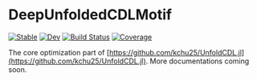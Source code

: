 # DeepUnfoldedCDLMotif

[![Stable](https://img.shields.io/badge/docs-stable-blue.svg)](https://kchu25.github.io/DeepUnfoldedCDLMotif.jl/stable/)
[![Dev](https://img.shields.io/badge/docs-dev-blue.svg)](https://kchu25.github.io/DeepUnfoldedCDLMotif.jl/dev/)
[![Build Status](https://github.com/kchu25/DeepUnfoldedCDLMotif.jl/actions/workflows/CI.yml/badge.svg?branch=main)](https://github.com/kchu25/DeepUnfoldedCDLMotif.jl/actions/workflows/CI.yml?query=branch%3Amain)
[![Coverage](https://codecov.io/gh/kchu25/DeepUnfoldedCDLMotif.jl/branch/main/graph/badge.svg)](https://codecov.io/gh/kchu25/DeepUnfoldedCDLMotif.jl)


The core optimization part of [https://github.com/kchu25/UnfoldCDL.jl](https://github.com/kchu25/UnfoldCDL.jl). More documentations coming soon.